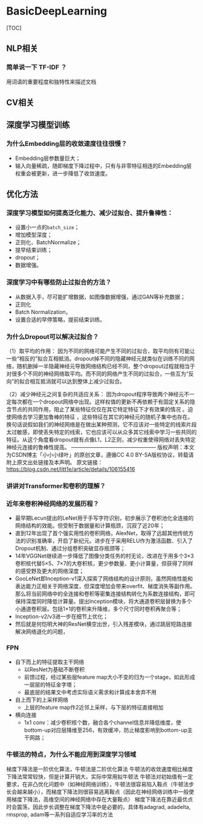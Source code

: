 # BasicDeepLearning

[TOC]



## NLP相关

### 简单说一下 TF-IDF ？

用词语的重要程度和独特性来描述文档











## CV相关



## 深度学习模型训练

### 为什么Embedding层的收敛速度往往很慢？

- Embedding层参数量巨大；
- 输入向量稀疏，随即梯度下降过程中，只有与非零特征相连的Embedding层权重会被更新，进一步降低了收敛速度。

## 优化方法











### 深度学习模型如何提高泛化能力、减少过拟合、提升鲁棒性：

- 设置小一点的`batch_size`；
- 增加模型深度；
- 正则化、BatchNormalize；
- 提早结束训练；
- dropout；
- 数据增强。

### 深度学习中有哪些防止过拟合的方法？

- 从数据入手，尽可能扩增数据，如图像数据增强，通过GAN等补充数据；
- 正则化
- Batch Normalization，
- 设置合适的早停策略，提前结束训练。

### 为什么Dropout可以解决过拟合？

（1）取平均的作用： 因为不同的网络可能产生不同的过拟合，取平均则有可能让一些“相反的”拟合互相抵消。dropout掉不同的隐藏神经元就类似在训练不同的网络，随机删掉一半隐藏神经元导致网络结构已经不同，整个dropout过程就相当于对很多个不同的神经网络取平均。而不同的网络产生不同的过拟合，一些互为“反向”的拟合相互抵消就可以达到整体上减少过拟合。

（2）减少神经元之间复杂的共适应关系： 因为dropout程序导致两个神经元不一定每次都在一个dropout网络中出现。这样权值的更新不再依赖于有固定关系的隐含节点的共同作用，阻止了某些特征仅仅在其它特定特征下才有效果的情况 。迫使网络去学习更加鲁棒的特征 ，这些特征在其它的神经元的随机子集中也存在。换句话说假如我们的神经网络是在做出某种预测，它不应该对一些特定的线索片段太过敏感，即使丢失特定的线索，它也应该可以从众多其它线索中学习一些共同的特征。从这个角度看dropout就有点像L1，L2正则，减少权重使得网络对丢失特定神经元连接的鲁棒性提高。
————————————————
版权声明：本文为CSDN博主「小小小绿叶」的原创文章，遵循CC 4.0 BY-SA版权协议，转载请附上原文出处链接及本声明。
原文链接：https://blog.csdn.net/litt1e/article/details/106155416

### 讲讲对Transformer和卷积的理解？



### 近年来卷积神经网络的发展历程？

- 最早期Lecun提出的LeNet用于手写字符识别，初步展示了卷积池化全连接的网络结构的效能。但受制于数据量和计算瓶颈，沉寂了近20年；
- 直到12年出现了首个强实用性的卷积网络，AlexNet，取得了远超其他传统方法的识别准确率，开启了新纪元。进步在于采用RELU作为激活函数、引入了Dropout机制、通过分组卷积突破显存瓶颈等；
- 14年VGGNet继续进一步降低了图像分类任务的村无论，改进在于用多个3×3卷积核代替5×5、7×7的大卷积核，更少参数量、更小计算量，但获得了同样的感受野及更大的网络深度；
- GooLeNet即Inception-v1深入探索了网络结构的设计原则，虽然网络性能和表达能力正相关于网络深度，但深度增加会带来overfit、梯度消失等副作用。那么将当前网络中的全连接和卷积等密集连接结构转化为系数连接结构，即可保持深度同时降低计算量。提出Inception模块，将大通道卷积层替换为多个小通道卷积层。包括1×1的卷积来升降维，多个尺寸同时卷积再聚合等；
- Inception-v2/v3进一步在细节上优化；
- 然后就是何恺明大神的ResNet横空出世，引入残差模块，通过跳层短路连接解决网络退化的问题，

### FPN

- 自下而上的特征提取主干网络
  - 以ResNet为基础不断卷积
  - 前馈过程，经过某些层feature map大小不变的归为一个stage，如此形成一层层的特征金字塔；
  - 最底层的结果文中考虑实际语义需求和计算成本舍弃不用
- 自上而下的上采样网络
  - 上层的feature map作2近邻上采样，与下层的特征直接相加
- 横向连接
  - 1x1 conv：减少卷积核个数，融合各个channel信息并降低维度，使bottom-up对应层降维至256，有效缓冲，防止梯度影响到bottom-up主干网路；

### 牛顿法的特点，为什么不能应用到深度学习领域

梯度下降法是一阶优化算法，牛顿法是二阶优化算法
牛顿法的收敛速度相比梯度下降法常常较快，但是计算开销大，实际中常用拟牛顿法
牛顿法对初始值有一定要求，在非凸优化问题中（如神经网络训练），牛顿法很容易陷入鞍点（牛顿法步长会越来越小），而梯度下降法则很容易逃离鞍点（因此在神经网络训练中一般使用梯度下降法，高维空间的神经网络中存在大量鞍点）
梯度下降法在靠近最优点时会震荡，因此步长调整在梯度下降法中是必要的，具体有adagrad, adadelta, rmsprop, adam等一系列自适应学习率的方法